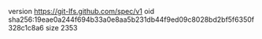 version https://git-lfs.github.com/spec/v1
oid sha256:19eae0a244f694b33a0e8aa5b231db44f9ed09c8028bd2bf5f6350f328c1c8a6
size 2353
